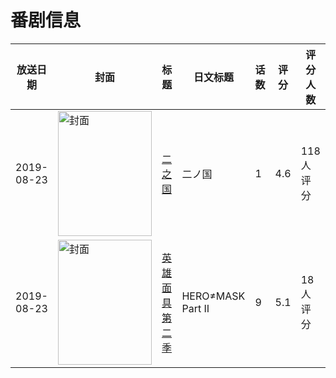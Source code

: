 # 番剧信息

|放送日期|封面|标题|日文标题|话数|评分|评分人数|
|---|---|---|---|---|---|---|
|2019-08-23|<img src="//lain.bgm.tv/pic/cover/c/27/d3/274239_Rvllv.jpg" alt="封面" style="width:150px;height:200px;object-fit:cover;">|[二之国](https://bangumi.tv/subject/274239)|二ノ国|1|4.6|118人评分|
|2019-08-23|<img src="//lain.bgm.tv/pic/cover/c/c1/ed/287049_tOZ0t.jpg" alt="封面" style="width:150px;height:200px;object-fit:cover;">|[英雄面具 第二季](https://bangumi.tv/subject/287049)|HERO≠MASK Part Ⅱ|9|5.1|18人评分|
